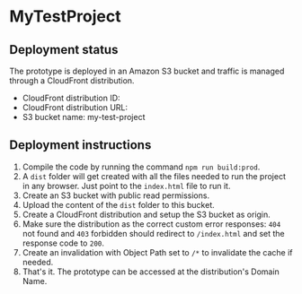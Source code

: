 # MyTestProject

 ## Deployment status

The prototype is deployed in an Amazon S3 bucket and traffic is managed through a CloudFront distribution.

* CloudFront distribution ID: <cloud-front-id>
* CloudFront distribution URL: <cloud-front-url>
* S3 bucket name: my-test-project

 ## Deployment instructions

1. Compile the code by running the command `npm run build:prod`.
2. A `dist` folder will get created with all the files needed to run the project in any browser. Just point to the `index.html` file to run it.
3. Create an S3 bucket with public read permissions.
4. Upload the content of the `dist` folder to this bucket.
5. Create a CloudFront distribution and setup the S3 bucket as origin.
6. Make sure the distribution as the correct custom error responses: `404` not found and `403` forbidden should redirect to `/index.html` and set the response code to `200`.
7. Create an invalidation with Object Path set to `/*` to invalidate the cache if needed.
8. That's it. The prototype can be accessed at the distribution's Domain Name.
